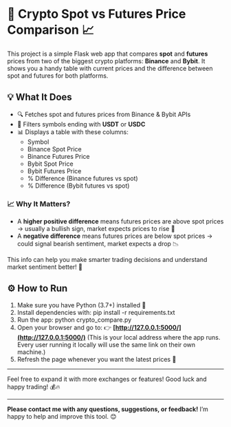 # 🚀 Crypto Spot vs Futures Price Comparison 📈

This project is a simple Flask web app that compares **spot** and **futures** prices from two of the biggest crypto platforms: **Binance** and **Bybit**. It shows you a handy table with current prices and the difference between spot and futures for both platforms.

## 💡 What It Does

- 🔍 Fetches spot and futures prices from Binance & Bybit APIs  
- 🔄 Filters symbols ending with **USDT** or **USDC**  
- 📊 Displays a table with these columns:
  - Symbol
  - Binance Spot Price
  - Binance Futures Price
  - Bybit Spot Price
  - Bybit Futures Price
  - % Difference (Binance futures vs spot)
  - % Difference (Bybit futures vs spot)

### 📈 Why It Matters?

- A **higher positive difference** means futures prices are above spot prices → usually a bullish sign, market expects prices to rise 🚀  
- A **negative difference** means futures prices are below spot prices → could signal bearish sentiment, market expects a drop 📉  

This info can help you make smarter trading decisions and understand market sentiment better! 🎯

## ⚙️ How to Run

1. Make sure you have Python (3.7+) installed 🐍  
2. Install dependencies with: pip install -r requirements.txt
3. Run the app: python crypto_compare.py
4. Open your browser and go to:
   👉 **[http://127.0.0.1:5000/](http://127.0.0.1:5000/)** (This is your local address where the app runs. Every user running it locally will use the same link on their own machine.)  
5. Refresh the page whenever you want the latest prices 🔄

---

Feel free to expand it with more exchanges or features! Good luck and happy trading! 💰🔥

---

**Please contact me with any questions, suggestions, or feedback!** I’m happy to help and improve this tool. 😊
